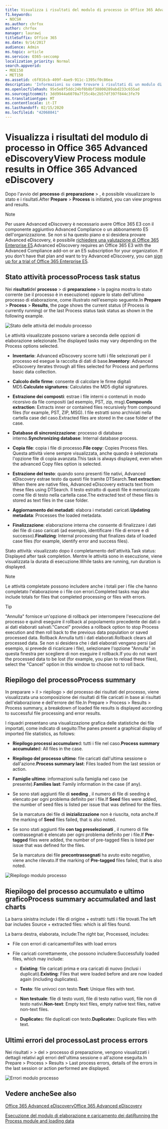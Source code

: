 ```yaml
---
title: Visualizza i risultati del modulo di processo in Office 365 Advanced eDiscovery
f1.keywords:
- NOCSH
ms.author: chrfox
author: chrfox
manager: laurawi
titleSuffix: Office 365
ms.date: 9/14/2017
audience: Admin
ms.topic: article
ms.service: O365-seccomp
localization_priority: Normal
search.appverid:
- MOE150
- MET150
ms.assetid: c6f016cb-409f-4ae9-911c-1395cf0c86ea
description: 'Informazioni su come trovare i risultati di un modulo di processo eseguito in Office 365 Advanced eDiscovery, incluso lo stato delle attività e il riepilogo dei processi.  '
ms.openlocfilehash: 95e5e8f5ddc24bf0b8bf38800289abd233c655ad
ms.sourcegitcommit: 3dd9944a6070a7f35c4bc2b57df397f844c3fe79
ms.translationtype: MT
ms.contentlocale: it-IT
ms.lasthandoff: 02/15/2020
ms.locfileid: "42068841"
---
```

# <a name="view-process-module-results-in-office-365-advanced-ediscovery"></a><span data-ttu-id="cd052-103">Visualizza i risultati del modulo di processo in Office 365 Advanced eDiscovery</span><span class="sxs-lookup"><span data-stu-id="cd052-103">View Process module results in Office 365 Advanced eDiscovery</span></span>

<span data-ttu-id="cd052-104">Dopo l'avvio del **processo** di **preparazione** \> , è possibile visualizzare lo stato e i risultati.</span><span class="sxs-lookup"><span data-stu-id="cd052-104">After **Prepare** \> **Process** is initiated, you can view progress and results.</span></span> 
  
> [!NOTE]
> <span data-ttu-id="cd052-p101">Per usare Advanced eDiscovery è necessario avere Office 365 E3 con il componente aggiuntivo Advanced Compliance o un abbonamento E5 dell'organizzazione. Se non si ha questo piano e si desidera provare Advanced eDiscovery, è possibile [richiedere una valutazione di Office 365 Enterprise E5](https://go.microsoft.com/fwlink/p/?LinkID=698279).</span><span class="sxs-lookup"><span data-stu-id="cd052-p101">Advanced eDiscovery requires an Office 365 E3 with the Advanced Compliance add-on or an E5 subscription for your organization. If you don't have that plan and want to try Advanced eDiscovery, you can [sign up for a trial of Office 365 Enterprise E5](https://go.microsoft.com/fwlink/p/?LinkID=698279).</span></span> 
  
## <a name="process-task-status"></a><span data-ttu-id="cd052-107">Stato attività processo</span><span class="sxs-lookup"><span data-stu-id="cd052-107">Process task status</span></span>

<span data-ttu-id="cd052-108">Nei **risultati**del **processo** \> di **preparazione** \> la pagina mostra lo stato corrente (se il processo è in esecuzione) oppure lo stato dell'ultimo processo di elaborazione, come illustrato nell'esempio seguente.</span><span class="sxs-lookup"><span data-stu-id="cd052-108">In **Prepare** \> **Process** \> **Results**, the page shows the current status (if Process is currently running) or the last Process status task status as shown in the following example.</span></span>
  
![Stato delle attività del modulo processo](../media/9430f9e7-a4dd-47c7-ac2e-2c6a60fc948b.png)
  
<span data-ttu-id="cd052-110">Le attività visualizzate possono variare a seconda delle opzioni di elaborazione selezionate.</span><span class="sxs-lookup"><span data-stu-id="cd052-110">The displayed tasks may vary depending on the Process options selected.</span></span> 
  
- <span data-ttu-id="cd052-111">**Inventario**: Advanced eDiscovery scorre tutti i file selezionati per il processo ed esegue la raccolta di dati di base.</span><span class="sxs-lookup"><span data-stu-id="cd052-111">**Inventory**: Advanced eDiscovery iterates through all files selected for Process and performs basic data collection.</span></span>
    
- <span data-ttu-id="cd052-112">**Calcolo delle firme**: consente di calcolare le firme digitali MD5.</span><span class="sxs-lookup"><span data-stu-id="cd052-112">**Calculate signatures**: Calculates the MD5 digital signatures.</span></span>
    
- <span data-ttu-id="cd052-113">**Estrazione dei composti**: estrae i file interni o contenuti in modo ricorsivo da file compositi (ad esempio, PST, zip, msg).</span><span class="sxs-lookup"><span data-stu-id="cd052-113">**Compounds extraction**: Extracts inner or contained files recursively from compound files (for example, PST, ZIP, MSG).</span></span> <span data-ttu-id="cd052-114">I file estratti sono archiviati nella cartella case del caso.</span><span class="sxs-lookup"><span data-stu-id="cd052-114">Extracted files are stored in the case folder of the case.</span></span>
    
- <span data-ttu-id="cd052-115">**Database di sincronizzazione**: processo di database interno.</span><span class="sxs-lookup"><span data-stu-id="cd052-115">**Synchronizing database**: Internal database process.</span></span>
    
- <span data-ttu-id="cd052-116">**Copia file**: copia i file di processo.</span><span class="sxs-lookup"><span data-stu-id="cd052-116">**File copy**: Copies Process files.</span></span> <span data-ttu-id="cd052-117">Questa attività viene sempre visualizzata, anche quando è selezionata l'opzione file di copia avanzata.</span><span class="sxs-lookup"><span data-stu-id="cd052-117">This task is always displayed, even when the advanced Copy files option is selected.</span></span>
    
- <span data-ttu-id="cd052-118">**Estrazione del testo**: quando sono presenti file nativi, Advanced eDiscovery estrae testo da questi file tramite DTSearch.</span><span class="sxs-lookup"><span data-stu-id="cd052-118">**Text extraction**: When there are native files, Advanced eDiscovery extracts text from these files using DTSearch.</span></span> <span data-ttu-id="cd052-119">Il testo estratto di questi file è memorizzato come file di testo nella cartella case.</span><span class="sxs-lookup"><span data-stu-id="cd052-119">The extracted text of these files is stored as text files in the case folder.</span></span>
    
- <span data-ttu-id="cd052-120">**Aggiornamento dei metadati**: elabora i metadati caricati.</span><span class="sxs-lookup"><span data-stu-id="cd052-120">**Updating metadata**: Processes the loaded metadata.</span></span> 
    
- <span data-ttu-id="cd052-121">**Finalizzazione**: elaborazione interna che consente di finalizzare i dati dei file di caso caricati (ad esempio, identificare i file di errore e di successo).</span><span class="sxs-lookup"><span data-stu-id="cd052-121">**Finalizing**: Internal processing that finalizes data of loaded case files (for example, identify error and success files).</span></span> 
    
<span data-ttu-id="cd052-122">Stato attività: visualizzato dopo il completamento dell'attività.</span><span class="sxs-lookup"><span data-stu-id="cd052-122">Task status: Displayed after task completion.</span></span> <span data-ttu-id="cd052-123">Mentre le attività sono in esecuzione, viene visualizzata la durata di esecuzione.</span><span class="sxs-lookup"><span data-stu-id="cd052-123">While tasks are running, run duration is displayed.</span></span>
  
> [!NOTE]
> <span data-ttu-id="cd052-124">Le attività completate possono includere anche i totali per i file che hanno completato l'elaborazione o i file con errori.</span><span class="sxs-lookup"><span data-stu-id="cd052-124">Completed tasks may also include totals for files that completed processing or files with errors.</span></span> 
  
> [!TIP]
> <span data-ttu-id="cd052-125">"Annulla" fornisce un'opzione di rollback per interrompere l'esecuzione del processo e quindi eseguire il rollback al popolamento precedente dei dati o ai dati elaborati salvati.</span><span class="sxs-lookup"><span data-stu-id="cd052-125">"Cancel" provides a rollback option to stop Process execution and then roll back to the previous data population or saved processed data.</span></span> <span data-ttu-id="cd052-126">Rollback Annulla tutti i dati elaborati.</span><span class="sxs-lookup"><span data-stu-id="cd052-126">Rollback clears all processed data.</span></span> <span data-ttu-id="cd052-127">Se non si desidera che i dati elaborati vengano persi (ad esempio, si prevede di ricaricare i file), selezionare l'opzione "Annulla" in questa finestra per scegliere di non eseguire il rollback.</span><span class="sxs-lookup"><span data-stu-id="cd052-127">If you do not want the processed data to be lost (for example, you plan to reload these files), select the "Cancel" option in this window to choose not to roll back.</span></span> 
  
## <a name="process-summary"></a><span data-ttu-id="cd052-128">Riepilogo del processo</span><span class="sxs-lookup"><span data-stu-id="cd052-128">Process summary</span></span>

<span data-ttu-id="cd052-129">In preparare \> il \> riepilogo \> del processo dei risultati del processo, viene visualizzata una scomposizione dei risultati di file caricati in base ai risultati dell'elaborazione e dell'errore del file.</span><span class="sxs-lookup"><span data-stu-id="cd052-129">In Prepare \> Process \> Results \> Process summary, a breakdown of loaded file results is displayed according to successful file processing and error results.</span></span>
  
<span data-ttu-id="cd052-130">I riquadri presentano una visualizzazione grafica delle statistiche dei file importati, come indicato di seguito:</span><span class="sxs-lookup"><span data-stu-id="cd052-130">The panes present a graphical display of imported file statistics, as follows:</span></span>
  
- <span data-ttu-id="cd052-131">**Riepilogo processi accumulare**d: tutti i file nel caso.</span><span class="sxs-lookup"><span data-stu-id="cd052-131">**Process summary accumulate**d: All files in the case.</span></span>
    
- <span data-ttu-id="cd052-132">**Riepilogo del processo ultimo**: file caricati dall'ultima sessione o dall'azione.</span><span class="sxs-lookup"><span data-stu-id="cd052-132">**Process summary last**: Files loaded from the last session or action.</span></span> 
    
- <span data-ttu-id="cd052-133">**Famiglie ultimo**: informazioni sulla famiglia nel caso (se presente).</span><span class="sxs-lookup"><span data-stu-id="cd052-133">**Families last**: Family information in the case (if any).</span></span>
    
- <span data-ttu-id="cd052-134">Se sono stati aggiunti file di **seeding** , il numero di file di seeding è elencato per ogni problema definito per i file.</span><span class="sxs-lookup"><span data-stu-id="cd052-134">If **Seed** files were added, the number of seed files is listed per issue that was defined for the files.</span></span> 
    
    <span data-ttu-id="cd052-135">Se la marcatura dei file di **inizializzazione** non è riuscita, nota anche.</span><span class="sxs-lookup"><span data-stu-id="cd052-135">If the marking of **Seed** files failed, that is also noted.</span></span> 
    
- <span data-ttu-id="cd052-136">Se sono stati aggiunti file **con tag preselezionati** , il numero di file contrassegnati è elencato per ogni problema definito per i file.</span><span class="sxs-lookup"><span data-stu-id="cd052-136">If **Pre-tagged** files were added, the number of pre-tagged files is listed per issue that was defined for the files.</span></span> 
    
    <span data-ttu-id="cd052-137">Se la marcatura dei file **precontrassegnati** ha avuto esito negativo, viene anche rilevato.</span><span class="sxs-lookup"><span data-stu-id="cd052-137">If the marking of **Pre-tagged** files failed, that is also noted.</span></span> 
    
![Riepilogo modulo processo](../media/2086a691-9e3d-4117-beb2-a5c3a9a4cc94.png)
  
## <a name="process-summary-accumulated-and-last-charts"></a><span data-ttu-id="cd052-139">Riepilogo del processo accumulato e ultimo grafico</span><span class="sxs-lookup"><span data-stu-id="cd052-139">Process summary accumulated and last charts</span></span>

<span data-ttu-id="cd052-140">La barra sinistra include i file di origine + estratti: tutti i file trovati.</span><span class="sxs-lookup"><span data-stu-id="cd052-140">The left bar includes Source + extracted files: which is all files found.</span></span> 
  
<span data-ttu-id="cd052-141">La barra destra, elaborata, include:</span><span class="sxs-lookup"><span data-stu-id="cd052-141">The right bar, Processed, includes:</span></span>
  
- <span data-ttu-id="cd052-142">File con errori di caricamento</span><span class="sxs-lookup"><span data-stu-id="cd052-142">Files with load errors</span></span>
    
- <span data-ttu-id="cd052-143">File caricati correttamente, che possono includere:</span><span class="sxs-lookup"><span data-stu-id="cd052-143">Successfully loaded files, which may include:</span></span> 
    
  - <span data-ttu-id="cd052-144">**Existing**: file caricati prima e ora caricati di nuovo (inclusi i duplicati).</span><span class="sxs-lookup"><span data-stu-id="cd052-144">**Existing**: Files that were loaded before and are now loaded again (including duplicates).</span></span>
    
  - <span data-ttu-id="cd052-145">**Testo**: file univoci con testo.</span><span class="sxs-lookup"><span data-stu-id="cd052-145">**Text**: Unique files with text.</span></span>
    
  - <span data-ttu-id="cd052-146">**Non testuale**: file di testo vuoti, file di testo nativo vuoti, file non di testo nativi.</span><span class="sxs-lookup"><span data-stu-id="cd052-146">**Non-text**: Empty text files, empty native text files, native non-text files.</span></span> 
    
  - <span data-ttu-id="cd052-147">**Duplicate**s: file duplicati con testo.</span><span class="sxs-lookup"><span data-stu-id="cd052-147">**Duplicate**s: Duplicate files with text.</span></span>
    
## <a name="last-process-errors"></a><span data-ttu-id="cd052-148">Ultimi errori del processo</span><span class="sxs-lookup"><span data-stu-id="cd052-148">Last process errors</span></span>

<span data-ttu-id="cd052-149">Nei risultati \> \> del \> processo di preparazione, vengono visualizzati i dettagli relativi agli errori dell'ultima sessione o all'azione eseguita.</span><span class="sxs-lookup"><span data-stu-id="cd052-149">In Prepare \> Process \> Results \> Last process errors, details of the errors in the last session or action performed are displayed.</span></span>
  
![Errori modulo processo](../media/4771d0f4-4217-445a-9ba4-8b6541c5ad09.png)
  
## <a name="see-also"></a><span data-ttu-id="cd052-151">Vedere anche</span><span class="sxs-lookup"><span data-stu-id="cd052-151">See also</span></span>

[<span data-ttu-id="cd052-152">Office 365 Advanced eDiscovery</span><span class="sxs-lookup"><span data-stu-id="cd052-152">Office 365 Advanced eDiscovery</span></span>](office-365-advanced-ediscovery.md)
  
[<span data-ttu-id="cd052-153">Esecuzione del modulo di elaborazione e caricamento dei dati</span><span class="sxs-lookup"><span data-stu-id="cd052-153">Running the Process module and loading data</span></span>](run-the-process-module-and-load-data-in-advanced-ediscovery.md)

